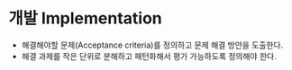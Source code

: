 # 개발 Implementation

* 해결해야할 문제(Acceptance criteria)를 정의하고 문제 해결 방안을 도출한다.
* 해결 과제를 작은 단위로 분해하고 패턴화해서 평가 가능하도록 정의해야 한다.

